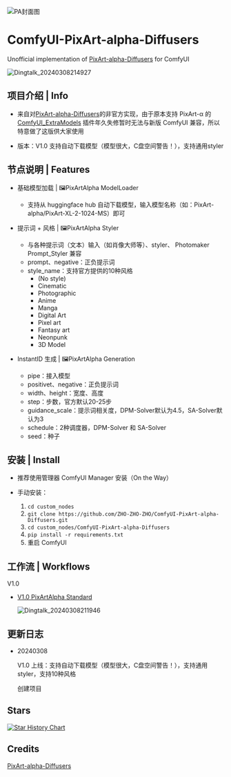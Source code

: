 
![PA封面图](https://github.com/ZHO-ZHO-ZHO/ComfyUI-PixArt-alpha-Diffusers/assets/140084057/cd5f98a2-baa4-4825-8dd9-132559f7dc04)


# ComfyUI-PixArt-alpha-Diffusers

Unofficial implementation of [PixArt-alpha-Diffusers](https://github.com/PixArt-alpha/PixArt-alpha) for ComfyUI


![Dingtalk_20240308214927](https://github.com/ZHO-ZHO-ZHO/ComfyUI-PixArt-alpha-Diffusers/assets/140084057/af92fd3e-88ab-4d25-872a-bafdabd8f164)


## 项目介绍 | Info

- 来自对[PixArt-alpha-Diffusers](https://github.com/PixArt-alpha/PixArt-alpha)的非官方实现，由于原本支持 PixArt-α 的 [ComfyUI_ExtraModels](https://github.com/city96/ComfyUI_ExtraModels) 插件年久失修暂时无法与新版 ComfyUI 兼容，所以特意做了这版供大家使用
  
- 版本：V1.0 支持自动下载模型（模型很大，C盘空间警告！），支持通用styler


## 节点说明 | Features

- 基础模型加载 | 🖼️PixArtAlpha ModelLoader
    - 支持从 huggingface hub 自动下载模型，输入模型名称（如：PixArt-alpha/PixArt-XL-2-1024-MS）即可

 - 提示词 + 风格 | 🖼️PixArtAlpha Styler
    - 与各种提示词（文本）输入（如肖像大师等）、styler、 Photomaker Prompt_Styler 兼容
    - prompt、negative：正负提示词
    - style_name：支持官方提供的10种风格
        - (No style)
        - Cinematic
        - Photographic
        - Anime
        - Manga
        - Digital Art
        - Pixel art
        - Fantasy art
        - Neonpunk
        - 3D Model

- InstantID 生成 | 🖼️PixArtAlpha Generation
    - pipe：接入模型
    - positivet、negative：正负提示词
    - width、height：宽度、高度
    - step：步数，官方默认20-25步
    - guidance_scale：提示词相关度，DPM-Solver默认为4.5，SA-Solver默认为3
    - schedule：2种调度器，DPM-Solver 和 SA-Solver
    - seed：种子


## 安装 | Install


- 推荐使用管理器 ComfyUI Manager 安装（On the Way）


- 手动安装：
    1. `cd custom_nodes`
    2. `git clone https://github.com/ZHO-ZHO-ZHO/ComfyUI-PixArt-alpha-Diffusers.git`
    3. `cd custom_nodes/ComfyUI-PixArt-alpha-Diffusers`
    4. `pip install -r requirements.txt`
    5. 重启 ComfyUI

  
## 工作流 | Workflows

V1.0

- [V1.0 PixArtAlpha Standard](https://github.com/ZHO-ZHO-ZHO/ComfyUI-PixArt-alpha-Diffusers/blob/main/PixArtAlpha%20Workflows/PixArtAlpha%20Standard%E3%80%90Zho%E3%80%91.json)

  ![Dingtalk_20240308211946](https://github.com/ZHO-ZHO-ZHO/ComfyUI-PixArt-alpha-Diffusers/assets/140084057/d372554e-bb5b-4f34-9480-47d4629c8a96)


## 更新日志

- 20240308

  V1.0 上线：支持自动下载模型（模型很大，C盘空间警告！），支持通用styler，支持10种风格

  创建项目



## Stars 

[![Star History Chart](https://api.star-history.com/svg?repos=ZHO-ZHO-ZHO/ComfyUI-PixArt-alpha-Diffusers&type=Date)](https://star-history.com/#ZHO-ZHO-ZHO/ComfyUI-PixArt-alpha-Diffusers&Date)


## Credits

[PixArt-alpha-Diffusers](https://github.com/PixArt-alpha/PixArt-alpha)
